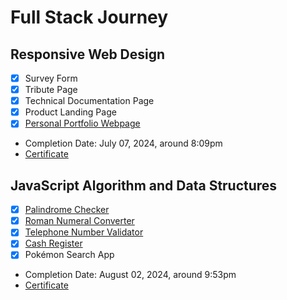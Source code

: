 # Full Stack Journey

## Responsive Web Design
- [X] Survey Form
- [X] Tribute Page
- [X] Technical Documentation Page
- [X] Product Landing Page
- [x] <a href="https://krislette.github.io/fcc-portfolio/">Personal Portfolio Webpage</a>

- Completion Date: July 07, 2024, around 8:09pm
- <a href="https://www.freecodecamp.org/certification/krislette/responsive-web-design">Certificate</a>

## JavaScript Algorithm and Data Structures
- [X] <a href="https://krislette.github.io/fcc-palchecker/">Palindrome Checker</a>
- [X] <a href="https://krislette.github.io/fcc-romanum/">Roman Numeral Converter</a>
- [X] <a href="https://krislette.github.io/fcc-telnum/">Telephone Number Validator</a>
- [X] <a href="https://krislette.github.io/fcc-cashier/">Cash Register</a>
- [X] Pokémon Search App

- Completion Date: August 02, 2024, around 9:53pm
- <a href="https://www.freecodecamp.org/certification/krislette/javascript-algorithms-and-data-structures-v8">Certificate</a>
